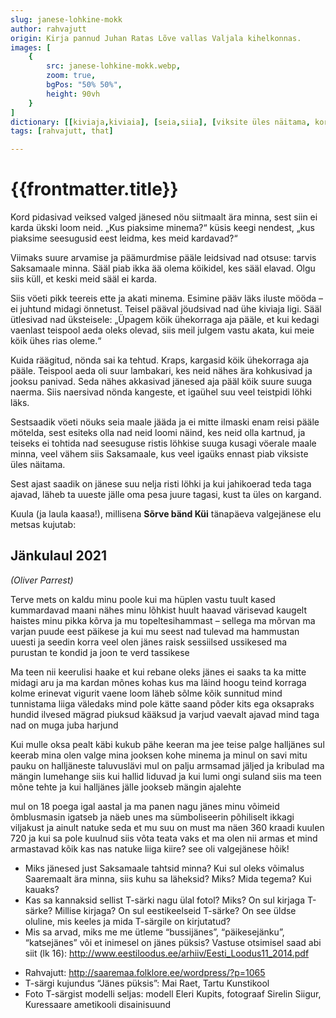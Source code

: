 ```yaml
---
slug: janese-lohkine-mokk
author: rahvajutt
origin: Kirja pannud Juhan Ratas Lõve vallas Valjala kihelkonnas.
images: [
    {
        src: janese-lohkine-mokk.webp,
        zoom: true,
        bgPos: "50% 50%",
        height: 90vh
    }
]
dictionary: [[kiviaja,kiviaia], [seia,siia], [viksite üles näitama, korralikult üleval pidama, käituma]]
tags: [rahvajutt, that]

---
```



<h1 class="story-h1">
    {{frontmatter.title}}
</h1>

Kord pidasivad veiksed valged jänesed nöu siitmaalt ära minna, sest siin ei karda ükski loom neid. „Kus piaksime minema?“ küsis keegi nendest, „kus piaksime seesugusid eest leidma, kes meid kardavad?“

Viimaks suure arvamise ja päämurdmise pääle leidsivad nad otsuse: tarvis Saksamaale minna. Sääl piab ikka ää olema köikidel, kes sääl elavad. Olgu siis küll, et keski meid sääl ei karda.

Siis vöeti pikk teereis ette ja akati minema. Esimine pääv läks iluste mööda – ei juhtund midagi önnetust. Teisel pääval jöudsivad nad ühe kiviaja ligi. Sääl ütlesivad nad üksteisele: „Üpagem köik ühekorraga aja pääle, et kui kedagi vaenlast teispool aeda oleks olevad, siis meil julgem vastu akata, kui meie köik ühes rias oleme.“

Kuida räägitud, nönda sai ka tehtud. Kraps, kargasid köik ühekorraga aja pääle. Teispool aeda oli suur lambakari, kes neid nähes ära kohkusivad ja jooksu panivad. Seda nähes akkasivad jänesed aja pääl köik suure suuga naerma. Siis naersivad nönda kangeste, et igaühel suu veel teistpidi löhki läks.

Sestsaadik vöeti nöuks seia maale jääda ja ei mitte ilmaski enam reisi pääle mötelda, sest esiteks olla nad neid loomi näind, kes neid olla kartnud, ja teiseks ei tohtida nad seesuguse ristis löhkise suuga kusagi vöerale maale minna, veel vähem siis Saksamaale, kus veel igaüks ennast piab viksiste üles näitama.

Sest ajast saadik on jänese suu nelja risti löhki ja kui jahikoerad teda taga ajavad, läheb ta uueste jälle oma pesa juure tagasi, kust ta üles on kargand.


<story-author :author="frontmatter.author" :origin="frontmatter.origin" />
<story-dictionary :terms="frontmatter.dictionary" />

<dummy-spacer height="10vh" />


Kuula (ja laula kaasa!), millisena **Sõrve bänd Küi** tänapäeva valgejänese elu metsas kujutab:

<youtube-wrapper video="https://www.youtube.com/embed/l_uVXdZhFWc" />


<h2 class="story-h2">
    Jänkulaul 2021
</h2>

*(Oliver Parrest)*

Terve mets on kaldu minu poole kui ma hüplen vastu tuult
kased kummardavad maani nähes minu lõhkist huult
haavad värisevad kaugelt haistes minu pikka kõrva
ja mu topeltesihammast – sellega ma mõrvan
ma varjan puude eest päikese ja kui mu seest
nad tulevad ma hammustan uuesti ja seedin korra veel
olen jänes raisk sessiilsed ussikesed
ma purustan te kondid ja joon te verd tassikese

Ma teen nii keerulisi haake et kui rebane oleks jänes
ei saaks ta ka mitte midagi aru ja ma kardan mõnes
kohas kus ma läind hoogu teind korraga kolme
erinevat vigurit vaene loom läheb sõlme
kõik sunnitud mind tunnistama liiga väledaks
mind pole kätte saand põder kits ega oksapraks
hundid ilvesed mägrad piuksud kääksud ja varjud
vaevalt ajavad mind taga nad on muga juba harjund
 
Kui mulle oksa pealt käbi kukub pähe keeran ma jee teise palge
halljänes sul keerab mina olen valge
mina jooksen kohe minema ja minul on savi
mitu pauku on halljäneste taluvuslävi
mul on palju armsamad jäljed ja kribulad
ma mängin lumehange siis kui hallid liduvad
ja kui lumi ongi suland siis ma teen mõne tehte
ja kui halljänes jälle jookseb mängin ajalehte
 
mul on 18 poega igal aastal ja ma panen nagu jänes
minu võimeid õmblusmasin igatseb ja näeb unes
ma sümboliseerin põhiliselt ikkagi viljakust
ja ainult natuke seda et mu suu on must
ma näen 360 kraadi kuulen 720
ja kui sa pole kuulnud siis võta teata vaks et
ma olen nii armas et mind armastavad kõik
kas nas natuke liiga kiire? see oli valgejänese hõik!



<details-wrapper summary="Mis mõtted tekkisid?">
 
- Miks jänesed just Saksamaale tahtsid minna? Kui sul oleks võimalus Saaremaalt ära minna, siis kuhu sa läheksid? Miks? Mida tegema? Kui kauaks? 
- Kas sa kannaksid sellist T-särki nagu ülal fotol? Miks? On sul kirjaga T-särke? Millise kirjaga? On sul eestikeelseid T-särke? On see üldse oluline, mis keeles ja mida T-särgile on kirjutatud?
- Mis sa arvad, miks me me ütleme “bussijänes”, “päikesejänku”, “katsejänes” või et inimesel on jänes püksis? Vastuse otsimisel saad abi siit (lk 16): http://www.eestiloodus.ee/arhiiv/Eesti_Loodus11_2014.pdf

</details-wrapper>


<details-wrapper icon="IconSources" summary="Allikad" class="text-sm">

- Rahvajutt: http://saaremaa.folklore.ee/wordpress/?p=1065
- T-särgi kujundus “Jänes püksis”: Mai Raet, Tartu Kunstikool
- Foto T-särgist modelli seljas: modell Eleri Kupits, fotograaf Sirelin Siigur, Kuressaare ametikooli disainisuund

</details-wrapper>



